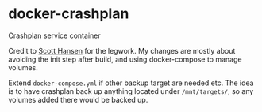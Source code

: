 # docker-crashplan

Crashplan service container

Credit to [Scott Hansen](https://github.com/firecat53/dockerfiles) for the legwork.
My changes are mostly about avoiding the init step after build, and using docker-compose to manage volumes.

Extend `docker-compose.yml` if other backup target are needed etc.
The idea is to have crashplan back up anything located under `/mnt/targets/`, so any volumes added there would be backed up.
